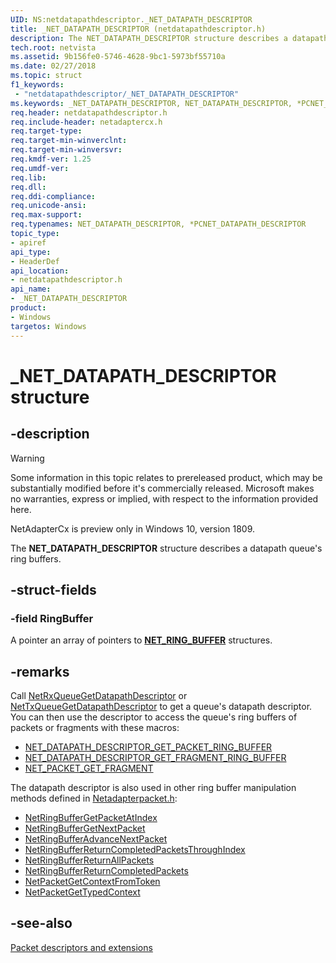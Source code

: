 ```yaml
---
UID: NS:netdatapathdescriptor._NET_DATAPATH_DESCRIPTOR
title: _NET_DATAPATH_DESCRIPTOR (netdatapathdescriptor.h)
description: The NET_DATAPATH_DESCRIPTOR structure describes a datapath queue's ring buffers.
tech.root: netvista
ms.assetid: 9b156fe0-5746-4628-9bc1-5973bf55710a
ms.date: 02/27/2018
ms.topic: struct
f1_keywords:
 - "netdatapathdescriptor/_NET_DATAPATH_DESCRIPTOR"
ms.keywords: _NET_DATAPATH_DESCRIPTOR, NET_DATAPATH_DESCRIPTOR, *PCNET_DATAPATH_DESCRIPTOR, 
req.header: netdatapathdescriptor.h
req.include-header: netadaptercx.h
req.target-type:
req.target-min-winverclnt:
req.target-min-winversvr:
req.kmdf-ver: 1.25
req.umdf-ver:
req.lib:
req.dll:
req.ddi-compliance:
req.unicode-ansi:
req.max-support:
req.typenames: NET_DATAPATH_DESCRIPTOR, *PCNET_DATAPATH_DESCRIPTOR
topic_type: 
- apiref
api_type: 
- HeaderDef
api_location:
- netdatapathdescriptor.h
api_name: 
- _NET_DATAPATH_DESCRIPTOR
product:
- Windows
targetos: Windows
---
```


# _NET_DATAPATH_DESCRIPTOR structure

## -description
> [!WARNING]
> Some information in this topic relates to prereleased product, which may be substantially modified before it's commercially released. Microsoft makes no warranties, express or implied, with respect to the information provided here.
>
> NetAdapterCx is preview only in Windows 10, version 1809.

The **NET_DATAPATH_DESCRIPTOR** structure describes a datapath queue's ring buffers.

## -struct-fields
 
### -field RingBuffer

A pointer an array of pointers to [**NET_RING_BUFFER**](../netringbuffer/ns-netringbuffer-_net_ring_buffer.md) structures.

## -remarks
Call [NetRxQueueGetDatapathDescriptor](../netrxqueue/nf-netrxqueue-netrxqueuegetdatapathdescriptor.md) or [NetTxQueueGetDatapathDescriptor](../nettxqueue/nf-nettxqueue-nettxqueuegetdatapathdescriptor.md) to get a queue's datapath descriptor. You can then use the descriptor to access the queue's ring buffers of packets or fragments with these macros:

- [NET_DATAPATH_DESCRIPTOR_GET_PACKET_RING_BUFFER](nf-netdatapathdescriptor-net_datapath_descriptor_get_packet_ring_buffer.md)
- [NET_DATAPATH_DESCRIPTOR_GET_FRAGMENT_RING_BUFFER](nf-netdatapathdescriptor-net_datapath_descriptor_get_fragment_ring_buffer.md)
- [NET_PACKET_GET_FRAGMENT](nf-netdatapathdescriptor-net_packet_get_fragment.md)

The datapath descriptor is also used in other ring buffer manipulation methods defined in [Netadapterpacket.h](https://docs.microsoft.com/windows-hardware/drivers/ddi/content/netadapterpacket/):

- [NetRingBufferGetPacketAtIndex](../netadapterpacket/nf-netadapterpacket-netringbuffergetpacketatindex.md)
- [NetRingBufferGetNextPacket](../netadapterpacket/nf-netadapterpacket-netringbuffergetnextpacket.md)
- [NetRingBufferAdvanceNextPacket](../netadapterpacket/nf-netadapterpacket-netringbufferadvancenextpacket.md)
- [NetRingBufferReturnCompletedPacketsThroughIndex](../netadapterpacket/nf-netadapterpacket-netringbufferreturncompletedpacketsthroughindex.md)
- [NetRingBufferReturnAllPackets](../netadapterpacket/nf-netadapterpacket-netringbufferreturnallpackets.md)
- [NetRingBufferReturnCompletedPackets](../netadapterpacket/nf-netadapterpacket-netringbufferreturncompletedpackets.md)
- [NetPacketGetContextFromToken](../netadapterpacket/nf-netadapterpacket-netpacketgetcontextfromtoken.md)
- [NetPacketGetTypedContext](../netadapterpacket/nf-netadapterpacket-netpacketgettypedcontext.md)



## -see-also

[Packet descriptors and extensions](https://docs.microsoft.com/windows-hardware/drivers/netcx/packet-descriptors-and-extensions)
